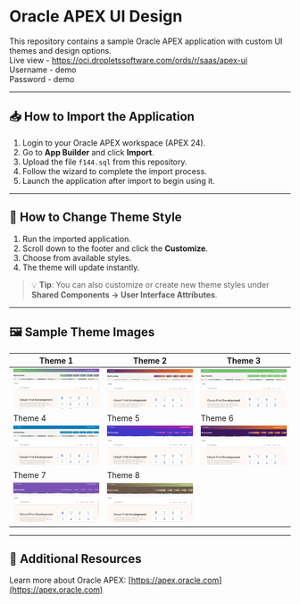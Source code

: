 # Oracle APEX UI Design

This repository contains a sample Oracle APEX application with custom UI themes and design options. <br>
Live view - https://oci.dropletssoftware.com/ords/r/saas/apex-ui  <br>
Username - demo <br>
Password - demo

---

## 📥 How to Import the Application

1. Login to your Oracle APEX workspace (APEX 24).
2. Go to **App Builder** and click **Import**.
3. Upload the file `f144.sql` from this repository.
4. Follow the wizard to complete the import process.
5. Launch the application after import to begin using it.

---

## 🎨 How to Change Theme Style

1. Run the imported application.
2. Scroll down to the footer and click the **Customize**.
3. Choose from available styles.
4. The theme will update instantly.

> 💡 **Tip**: You can also customize or create new theme styles under  
> **Shared Components → User Interface Attributes**.

---

## 🖼️ Sample Theme Images

| Theme 1 | Theme 2 | Theme 3 |
|--------|---------|---------|
| ![Theme 1](/img/1.png) | ![Theme 2](/img/2.png) | ![Theme 3](/img/3.png) |
| Theme 4 | Theme 5 | Theme 6 |
| ![Theme 4](/img/4.png) | ![Theme 5](/img/5.png) | ![Theme 6](/img/6.png) |
| Theme 7 | Theme 8 | 
| ![Theme 7](/img/7.png) | ![Theme 8](/img/8.png) | 
---

## 🔗 Additional Resources

Learn more about Oracle APEX: [https://apex.oracle.com](https://apex.oracle.com)
